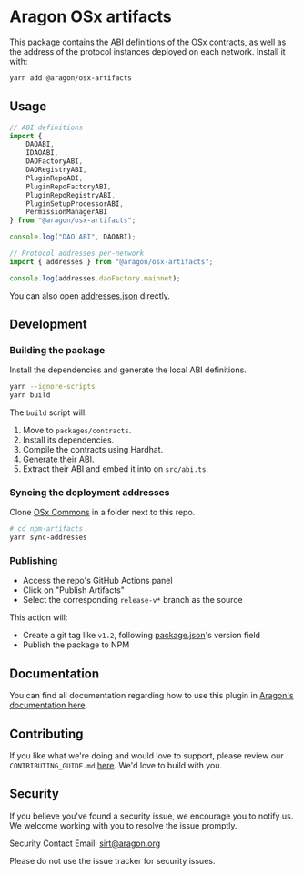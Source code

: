 # Aragon OSx artifacts

This package contains the ABI definitions of the OSx contracts, as well as the address of the protocol instances deployed on each network. Install it with:

```sh
yarn add @aragon/osx-artifacts
```

## Usage

```typescript
// ABI definitions
import {
    DAOABI,
    IDAOABI,
    DAOFactoryABI,
    DAORegistryABI,
    PluginRepoABI,
    PluginRepoFactoryABI,
    PluginRepoRegistryABI,
    PluginSetupProcessorABI,
    PermissionManagerABI
} from "@aragon/osx-artifacts";

console.log("DAO ABI", DAOABI);

// Protocol addresses per-network
import { addresses } from "@aragon/osx-artifacts";

console.log(addresses.daoFactory.mainnet);
```

You can also open [addresses.json](./src/addresses.json) directly.

## Development

### Building the package

Install the dependencies and generate the local ABI definitions.

```sh
yarn --ignore-scripts
yarn build
```

The `build` script will:
1. Move to `packages/contracts`.
2. Install its dependencies.
3. Compile the contracts using Hardhat.
4. Generate their ABI.
5. Extract their ABI and embed it into on `src/abi.ts`.

### Syncing the deployment addresses

Clone [OSx Commons](https://github.com/aragon/osx-commons) in a folder next to this repo.

```sh
# cd npm-artifacts
yarn sync-addresses
```

### Publishing

- Access the repo's GitHub Actions panel
- Click on "Publish Artifacts"
- Select the corresponding `release-v*` branch as the source

This action will:
- Create a git tag like `v1.2`, following [package.json](./package.json)'s version field
- Publish the package to NPM

## Documentation

You can find all documentation regarding how to use this plugin in [Aragon's documentation here](https://docs.aragon.org/osx-contracts/1.x/index.html).

## Contributing

If you like what we're doing and would love to support, please review our `CONTRIBUTING_GUIDE.md` [here](https://github.com/aragon/osx/blob/main/CONTRIBUTION_GUIDE.md). We'd love to build with you.

## Security

If you believe you've found a security issue, we encourage you to notify us. We welcome working with you to resolve the issue promptly.

Security Contact Email: sirt@aragon.org

Please do not use the issue tracker for security issues.
